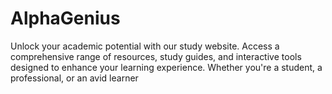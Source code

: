 # AlphaGenius
Unlock your academic potential with our study website. Access a comprehensive range of resources, study guides, and interactive tools designed to enhance your learning experience. Whether you're a student, a professional, or an avid learner
